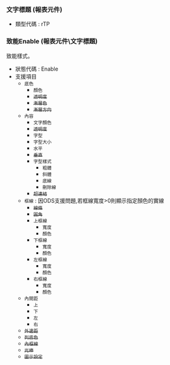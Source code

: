 ### <div id="rtp">文字標題 <path>(報表元件)</path></div>
* 類型代碼 : rTP

### <div id="rtp_enable">致能Enable <path>(報表元件\文字標題)</path></div>
致能樣式。

* 狀態代碼 : Enable
* 支援項目
	* `底色`
		* `顏色`
		* ~~`透明度`~~
		* ~~`漸層色`~~
		* ~~`漸層方向`~~
	* `內容`
		* `文字顏色`
		* ~~`透明度`~~
		* `字型`
		* `字型大小`
		* `水平`
		* ~~`垂直`~~
		* `字型樣式`
			* `粗體`
			* `斜體`
			* `底線`
			* `刪除線`
		* ~~`超連結`~~
	* `框線` : 因ODS支援問題,若框線寬度>0則顯示指定顏色的實線
		* ~~`線條`~~
		* ~~`圓角`~~
		* `上框線`
			* `寬度`
			* `顏色`
		* `下框線`
			* `寬度`
			* `顏色`
		* `左框線`
			* `寬度`
			* `顏色`
		* `右框線`
			* `寬度`
			* `顏色`
	* `內間距`
		* `上`
		* `下`
		* `左`
		* `右`
	* ~~`外邊距`~~
	* ~~`列底色`~~
	* ~~`內框線`~~
	* ~~`光棒`~~
	* ~~`圖示設定`~~

